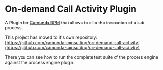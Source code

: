 # On-demand Call Activity Plugin
A Plugin for [Camunda BPM](http://docs.camunda.org) that allows to skip the invocation of a sub-process.

This project has moved to it's own repository: [https://github.com/camunda-consulting/on-demand-call-activity](https://github.com/camunda-consulting/on-demand-call-activity)

There you can see how to run the complete test suite of the process engine against the process engine plugin.

